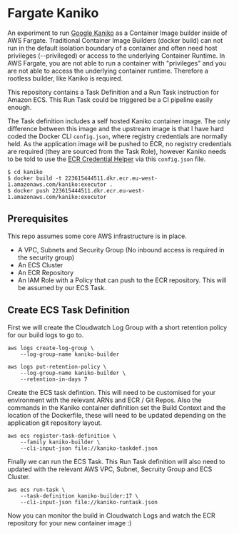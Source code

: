# Fargate Kaniko

An experiment to run [Google
Kaniko](https://github.com/GoogleContainerTools/kaniko) as a Container Image
builder inside of AWS Fargate. Traditional Container Image Builders (docker
build) can not run in the default isolation boundary of a container and often
need host privileges (--privileged) or access to the underlying Container
Runtime. In AWS Fargate, you are not able to run a container with "privileges"
and you are not able to access the underlying container runtime. Therefore a
rootless builder, like Kaniko is required.

This repository contains a Task Definition and a Run Task instruction for Amazon
ECS. This Run Task could be triggered be a CI pipeline easily enough.

The Task definition includes a self hosted Kaniko container image. The only
difference between this image and the upstream image is that I have hard coded
the Docker CLI `config.json`, where registry credentials are normally held. As
the application image will be pushed to ECR, no registry credentials are
required (they are sourced from the Task Role), however Kaniko needs to be told
to use the [ECR Credential
Helper](https://github.com/awslabs/amazon-ecr-credential-helper) via this
`config.json` file.

```
$ cd kaniko
$ docker build -t 223615444511.dkr.ecr.eu-west-1.amazonaws.com/kaniko:executor .
$ docker push 223615444511.dkr.ecr.eu-west-1.amazonaws.com/kaniko:executor
```

## Prerequisites

This repo assumes some core AWS infrastructure is in place.

- A VPC, Subnets and Security Group (No inbound access is required in the
  security group)
- An ECS Cluster
- An ECR Repository
- An IAM Role with a Policy that can push to the ECR repository. This will be
  assumed by our ECS Task.

## Create ECS Task Definition

First we will create the Cloudwatch Log Group with a short retention policy for
our build logs to go to.

```
aws logs create-log-group \
    --log-group-name kaniko-builder

aws logs put-retention-policy \
    --log-group-name kaniko-builder \
    --retention-in-days 7
```

Create the ECS task defintion. This will need to be customised for your
environment with the relevant ARNs and ECR / Git Repos. Also the commands in the
Kaniko container definition set the Build Context and the location of the
Dockerfile, these will need to be updated depending on the application git
repository layout.

```
aws ecs register-task-definition \
    --family kaniko-builder \
    --cli-input-json file://kaniko-taskdef.json
```

Finally we can run the ECS Task. This Run Task definition will also need to
updated with the relevant AWS VPC, Subnet, Secruity Group and ECS Cluster.

```
aws ecs run-task \
    --task-definition kaniko-builder:17 \
    --cli-input-json file://kaniko-runtask.json
```

Now you can monitor the build in Cloudwatch Logs and watch the ECR repository
for your new container image :)
